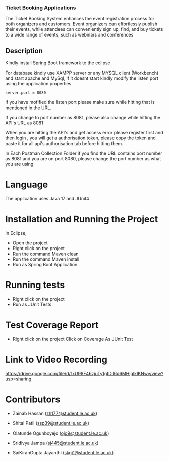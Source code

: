 ### Ticket Booking Applications
The Ticket Booking System enhances the event registration process for both organizers and customers. 
Event organizers can effortlessly publish their events, while attendees can conveniently sign up, find, 
and buy tickets to a wide range of events, such as webinars and conferences


## Description
Kindly install Spring Boot framework to the eclipse

For database kindly use XAMPP server or any MYSQL client (Workbench) and start apache and MySql, If it doesnt start kindly modify the listen port using the application properties.

```
server.port = 8080
```

If you have mofified the listen port please make sure while hitting that is mentioned in the URL.

If you change to port number as 8081, please also change while hitting the API's URL as 8081

When you are hitting the API's and get access error please register first and then login , you will get a authorisation token, please copy the token and paste it for all api's authorisation tab before hitting them.

In Each Postman Collection Folder if you find the URL contains port number as 8081 and you are on port 8080, please change the port number as what you are using.

# Language
The application uses Java 17 and JUnit4

# Installation and Running the Project
In Eclipse,
- Open the project
- Right click on the project 
- Run the command Maven clean
- Run the command Maven install
- Run as Spring Boot Application


# Running tests
- Right click on the project 
- Run as JUnit Tests

# Test Coverage Report
- Right click on the project
Click on Coverage As JUnit Test


# Link to Video Recording
https://drive.google.com/file/d/1xU98F46zjuTy1gtDil6d6MHlgIkIKNwy/view?usp=sharing


# Contributors
- Zainab Hassan (zh177@student.le.ac.uk)

- Shital Patil (ssp39@student.le.ac.uk)

- Olatunde Ogunboyejo (ojo9@student.le.ac.uk) 

- Sridivya Jampa (sj445@student.le.ac.uk) 

- SaiKiranGupta Jayanthi (skgj1@student.le.ac.uk) 



